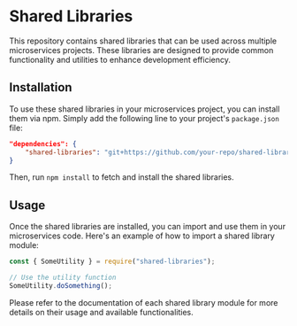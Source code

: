 # Shared Libraries

This repository contains shared libraries that can be used across multiple microservices projects. These libraries are designed to provide common functionality and utilities to enhance development efficiency.

## Installation

To use these shared libraries in your microservices project, you can install them via npm. Simply add the following line to your project's `package.json` file:

```json
"dependencies": {
    "shared-libraries": "git+https://github.com/your-repo/shared-libraries.git"
}
```

Then, run `npm install` to fetch and install the shared libraries.

## Usage

Once the shared libraries are installed, you can import and use them in your microservices code. Here's an example of how to import a shared library module:

```javascript
const { SomeUtility } = require("shared-libraries");

// Use the utility function
SomeUtility.doSomething();
```

Please refer to the documentation of each shared library module for more details on their usage and available functionalities.

